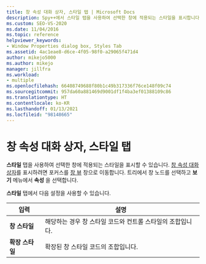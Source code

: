 ```yaml
---
title: 창 속성 대화 상자, 스타일 탭 | Microsoft Docs
description: Spy++에서 스타일 탭을 사용하여 선택한 창에 적용되는 스타일을 표시합니다. 포커스를 창 뷰 창으로 이동하여 창 속성 대화 상자를 표시합니다.
ms.custom: SEO-VS-2020
ms.date: 11/04/2016
ms.topic: reference
helpviewer_keywords:
- Window Properties dialog box, Styles Tab
ms.assetid: 4ac1eae8-d6ce-4f05-98f0-a29065f471d4
author: mikejo5000
ms.author: mikejo
manager: jillfra
ms.workload:
- multiple
ms.openlocfilehash: 66408749688f80b1c49b317336f76ce148f09c74
ms.sourcegitcommit: 957da60a881469d9001df1f4ba3ef01388109c86
ms.translationtype: HT
ms.contentlocale: ko-KR
ms.lasthandoff: 01/13/2021
ms.locfileid: "98148665"
---
```

# <a name="styles-tab-window-properties-dialog-box"></a>창 속성 대화 상자, 스타일 탭
**스타일** 탭을 사용하여 선택한 창에 적용되는 스타일을 표시할 수 있습니다. [창 속성 대화 상자](../debugger/window-properties-dialog-box.md)를 표시하려면 포커스를 [창 뷰](../debugger/windows-view.md) 창으로 이동합니다. 트리에서 창 노드를 선택하고 **보기** 메뉴에서 **속성** 을 선택합니다.

 **스타일** 탭에서 다음 설정을 사용할 수 있습니다.

|입력|설명|
|-----------|-----------------|
|**창 스타일**|해당하는 경우 창 스타일 코드와 컨트롤 스타일의 조합입니다.|
|**확장 스타일**|확장된 창 스타일 코드의 조합입니다.|